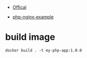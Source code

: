 * [Offical](https://kubernetes.io/docs/tasks/access-application-cluster/communicate-containers-same-pod-shared-volume/)

* [php-nginx-example](https://matthewpalmer.net/kubernetes-app-developer/articles/php-fpm-nginx-kubernetes.html)

# build image
```shell=
docker build . -t my-php-app:1.0.0
```